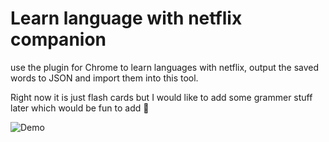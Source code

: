 # Learn language with netflix companion

use the plugin for Chrome to learn languages with netflix, output the saved words to JSON and import them into this tool.

Right now it is just flash cards but I would like to add some grammer stuff later which would be fun to add 🎉

![Demo](https://gifyu.com/image/cQnf)
